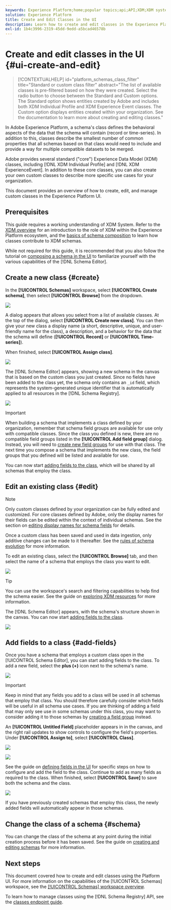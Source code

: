 ```yaml
---
keywords: Experience Platform;home;popular topics;api;API;XDM;XDM system;experience data model;data model;ui;workspace;class;classes;
solution: Experience Platform
title: Create and Edit Classes in the UI
description: Learn how to create and edit classes in the Experience Platform user interface.
exl-id: 1b4c3996-2319-45dd-9edd-a5bcad46578b
---
```

# Create and edit classes in the UI {#ui-create-and-edit}

>[!CONTEXTUALHELP]
>id="platform_schemas_class_filter"
>title="Standard or custom class filter"
>abstract="The list of available classes is pre-filtered based on how they were created. Select the radio button to choose between the Standard and Custom options. The Standard option shows entities created by Adobe and includes both XDM Individual Profile and XDM Experience Event classes. The Custom option displays entities created within your organization. See the documentation to learn more about creating and editing classes."

In Adobe Experience Platform, a schema's class defines the behavioral aspects of the data that the schema will contain (record or time-series). In addition to this, classes describe the smallest number of common properties that all schemas based on that class would need to include and provide a way for multiple compatible datasets to be merged.

Adobe provides several standard ("core") Experience Data Model (XDM) classes, including [!DNL XDM Individual Profile] and [!DNL XDM ExperienceEvent]. In addition to these core classes, you can also create your own custom classes to describe more specific use cases for your organization.

This document provides an overview of how to create, edit, and manage custom classes in the Experience Platform UI.

## Prerequisites

This guide requires a working understanding of XDM System. Refer to the [XDM overview](../../home.md) for an introduction to the role of XDM within the Experience Platform ecosystem, and the [basics of schema composition](../../schema/composition.md) to learn how classes contribute to XDM schemas.

While not required for this guide, it is recommended that you also follow the tutorial on [composing a schema in the UI](../../tutorials/create-schema-ui.md) to familiarize yourself with the various capabilities of the [!DNL Schema Editor].

## Create a new class {#create}

In the **[!UICONTROL Schemas]** workspace, select **[!UICONTROL Create schema]**, then select **[!UICONTROL Browse]** from the dropdown.

![](../../images/ui/resources/classes/browse-classes.png)

A dialog appears that allows you select from a list of available classes. At the top of the dialog, select **[!UICONTROL Create new class]**. You can then give your new class a display name (a short, descriptive, unique, and user-friendly name for the class), a description, and a behavior for the data that the schema will define (**[!UICONTROL Record]** or **[!UICONTROL Time-series]**).

When finished, select **[!UICONTROL Assign class]**.

![](../../images/ui/resources/classes/class-details.png)

The [!DNL Schema Editor] appears, showing a new schema in the canvas that is based on the custom class you just created. Since no fields have been added to the class yet, the schema only contains an `_id` field, which represents the system-generated unique identifier that is automatically applied to all resources in the [!DNL Schema Registry].

![](../../images/ui/resources/classes/schema.png)

>[!IMPORTANT]
>
>When building a schema that implements a class defined by your organization, remember that schema field groups are available for use only with compatible classes. Since the class you defined is new, there are no compatible field groups listed in the **[!UICONTROL Add field group]** dialog. Instead, you will need to [create new field groups](./field-groups.md#create) for use with that class. The next time you compose a schema that implements the new class, the field groups that you defined will be listed and available for use.

You can now start [adding fields to the class](#add-fields), which will be shared by all schemas that employ the class.

## Edit an existing class {#edit}

>[!NOTE]
>
>Only custom classes defined by your organization can be fully edited and customized. For core classes defined by Adobe, only the display names for their fields can be edited within the context of individual schemas. See the section on [editing display names for schema fields](./schemas.md#display-names) for details.
>
>Once a custom class has been saved and used in data ingestion, only additive changes can be made to it thereafter. See the [rules of schema evolution](../../schema/composition.md#evolution) for more information.

To edit an existing class, select the **[!UICONTROL Browse]** tab, and then select the name of a schema that employs the class you want to edit.

![](../../images/ui/resources/classes/select-for-edit.png)

>[!TIP]
>
>You can use the workspace's search and filtering capabilities to help find the schema easier. See the guide on [exploring XDM resources](../explore.md) for more information.

The [!DNL Schema Editor] appears, with the schema's structure shown in the canvas. You can now start [adding fields to the class](#add-fields).

![](../../images/ui/resources/classes/edit.png)

## Add fields to a class {#add-fields}

Once you have a schema that employs a custom class open in the [!UICONTROL Schema Editor], you can start adding fields to the class. To add a new field, select the **plus (+)** icon next to the schema's name.

![](../../images/ui/resources/classes/add-field.png)

>[!IMPORTANT]
>
>Keep in mind that any fields you add to a class will be used in all schemas that employ that class. You should therefore carefully consider which fields will be useful in all schema use cases. If you are thinking of adding a field that may only see use in some schemas under this class, you may want to consider adding it to those schemas by [creating a field group](./field-groups.md#create) instead.

An **[!UICONTROL Untitled Field]** placeholder appears in in the canvas, and the right rail updates to show controls to configure the field's properties. Under **[!UICONTROL Assign to]**, select **[!UICONTROL Class]**.

![](../../images/ui/resources/classes/assign-to-class.png)

![](../../images/ui/resources/classes/assign-to-class.png)

See the guide on [defining fields in the UI](../fields/overview.md#define) for specific steps on how to configure and add the field to the class. Continue to add as many fields as required to the class. When finished, select **[!UICONTROL Save]** to save both the schema and the class.

![](../../images/ui/resources/classes/save.png)

If you have previously created schemas that employ this class, the newly added fields will automatically appear in those schemas.

## Change the class of a schema {#schema}

You can change the class of the schema at any point during the initial creation process before it has been saved. See the guide on [creating and editing schemas](./schemas.md#change-class) for more information.

## Next steps

This document covered how to create and edit classes using the Platform UI. For more information on the capabilities of the [!UICONTROL Schemas] workspace, see the [[!UICONTROL Schemas] workspace overview](../overview.md).

To learn how to manage classes using the [!DNL Schema Registry] API, see the [classes endpoint guide](../../api/classes.md).
